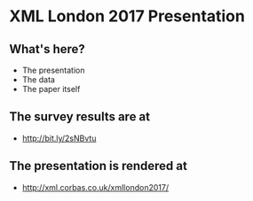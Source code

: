 # XML London 2017 Presentation

## What's here?

* The presentation
* The data
* The paper itself

## The survey results are at

* <http://bit.ly/2sNBvtu>

## The presentation is rendered at

* <http://xml.corbas.co.uk/xmllondon2017/>